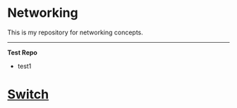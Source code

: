 # Networking
This is my repository for networking concepts.


---
**Test Repo**
- test1


# [Switch](./switch.md)
